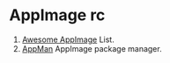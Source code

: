 # AppImage rc

1. [Awesome AppImage][] List.
2. [AppMan][] AppImage package manager.

[appman]: https://github.com/ivan-hc/AppMan
[awesome appimage]: https://github.com/appimagecommunity/awesome-appimage
